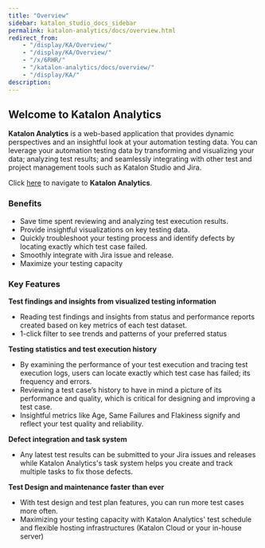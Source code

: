 ```yaml
---
title: "Overview" 
sidebar: katalon_studio_docs_sidebar
permalink: katalon-analytics/docs/overview.html 
redirect_from:
    - "/display/KA/Overview/"
    - "/display/KA/Overview/"
    - "/x/6RHR/"
    - "/katalon-analytics/docs/overview/"
    - "/display/KA/"
description: 
---
```

## Welcome to Katalon Analytics

**Katalon Analytics** is a web-based application that provides dynamic perspectives and an insightful look at your automation testing data. You can leverage your automation testing data by transforming and visualizing your data; analyzing test results; and seamlessly integrating with other test and project management tools such as Katalon Studio and Jira.

Click [here](https://analytics.katalon.com/home) to navigate to **Katalon Analytics**.

### Benefits

* Save time spent reviewing and analyzing test execution results.
* Provide insightful visualizations on key testing data.
* Quickly troubleshoot your testing process and identify defects by locating exactly which test case failed.
* Smoothly integrate with Jira issue and release.
* Maximize your testing capacity

### Key Features

**Test findings and insights from visualized testing information**

* Reading test findings and insights from status and performance reports created based on key metrics of each test dataset.
* 1-click filter to see trends and patterns of your preferred status

**Testing statistics and test execution history**

* By examining the performance of your test execution and tracing test execution logs, users can locate exactly which test case has failed; its frequency and errors.
* Reviewing a test case’s history to have in mind a picture of its performance and quality, which is critical for designing and improving a test case.
* Insightful metrics like Age, Same Failures and Flakiness signify and reflect your test quality and reliability.

**Defect integration and task system**

* Any latest test results can be submitted to your Jira issues and releases while Katalon Analytics's task system helps you create and track multiple tasks to fix those defects.

**Test Design and maintenance faster than ever**

* With test design and test plan features, you can run more test cases more often.
* Maximizing your testing capacity with Katalon Analytics' test schedule and flexible hosting infrastructures (Katalon Cloud or your in-house server)
